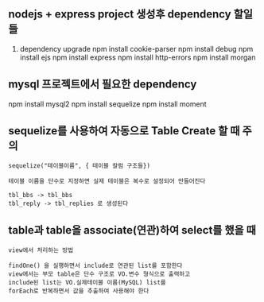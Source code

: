 ## nodejs + express project 생성후 dependency 할일 들


1. dependency upgrade
npm install cookie-parser
npm install debug
npm install ejs
npm install express
npm install http-errors
npm install morgan

## mysql 프로젝트에서 필요한 dependency
npm install mysql2
npm install sequelize
npm install moment

## sequelize를 사용하여 자동으로 Table Create 할 때 주의
    sequelize("테이블이름", { 테이블 칼럼 구조들})

    테이블 이름을 단수로 지정하면 실제 테이블은 복수로 설정되어 만들어진다

    tbl_bbs -> tbl_bbs
    tbl_reply -> tbl_replies 로 생성된다


## table과 table을 associate(연관)하여 select를 했을 때
    view에서 처리하는 방법

    findOne() 을 실행하면서 include로 연관된 list를 포함한다
    view에서는 부모 table은 단수 구조로 VO.변수 형식으로 출력하고
    include된 list는 VO.실제테이블 이름(MySQL) list를
    forEach로 반복하면서 값을 추출하여 사용해야 한다
